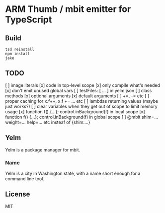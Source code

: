 # ARM Thumb / mbit emitter for TypeScript

## Build

```
tsd reinstall
npm install
jake
```

## TODO

[ ] image literals
[x] code in top-level scope
[x] only compile what's needed
[x] don't emit unused global vars
[ ] testFiles: [ ... ] in yelm.json
[ ] class methods
[x] optional arguments
[x] default arguments
[ ] +=, -= etc
[ ] proper caching for x.f++, x.f += ... etc
[ ] lambdas returning values (maybe just works?)
[ ] clear variables when they get out of scope to limit memory usage
[x] function f() {...}; control.inBackground(f) in local scope
[x] function f() {...}; control.inBackground(f) in global scope
[ ] @mbit shim=... weight=... help=... etc insteaf of {shim:...}

## Yelm

Yelm is a package manager for mbit. 

### Name

Yelm is a city in Washington state, with a name short enough for a command line tool.

## License

MIT
